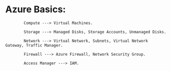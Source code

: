 # Azure Basics:

            Compute ---> Virtual Machines.
            
            Storage ---> Managed Disks, Storage Accounts, Unmanaged Disks.
            
            Network ---> Virtual Network, Subnets, Virtual Network Gateway, Traffic Manager.
            
            Firewall ---> Azure Firewall, Network Security Group.
            
            Access Manager ---> IAM.
            
            
            
